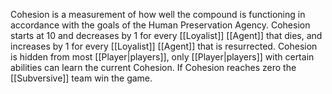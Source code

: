 Cohesion is a measurement of how well  the compound is functioning in accordance with the goals of the Human Preservation Agency.
Cohesion starts at 10 and decreases by 1 for every [[Loyalist]] [[Agent]] that dies, and increases by 1 for every [[Loyalist]] [[Agent]] that is resurrected.
Cohesion is hidden from most [[Player|players]], only [[Player|players]] with certain abilities can learn the current Cohesion.
If Cohesion reaches zero the [[Subversive]] team win the game.